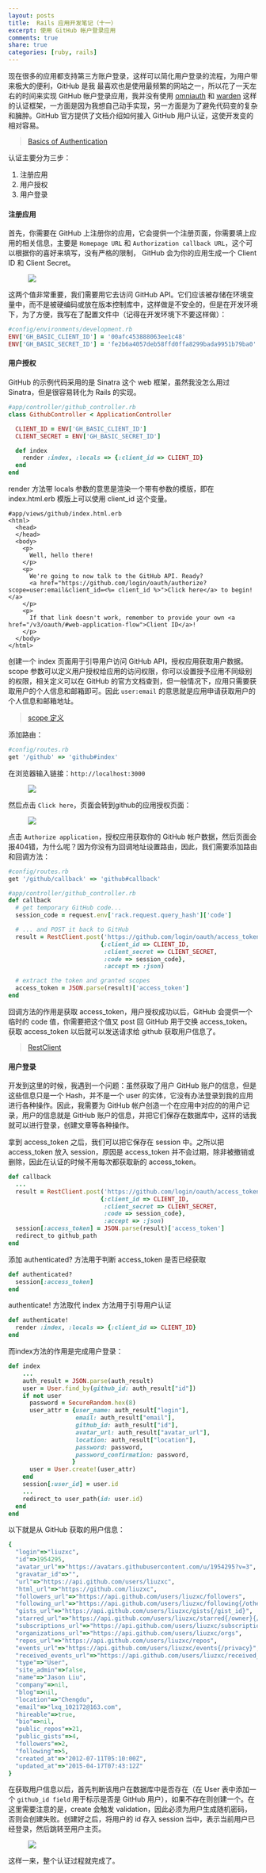 ```yaml
---
layout: posts
title:  Rails 应用开发笔记（十一）
excerpt: 使用 GitHub 帐户登录应用
comments: true
share: true
categories: [ruby, rails]
---
```


现在很多的应用都支持第三方账户登录，这样可以简化用户登录的流程，为用户带来极大的便利，GitHub 是我
最喜欢也是使用最频繁的网站之一，所以花了一天左右的时间来实现 GitHub 帐户登录应用，我并没有使用 [omniauth](https://github.com/intridea/omniauth) 和 [warden](https://github.com/hassox/warden) 这样的认证框架，一方面是因为我想自己动手实现，另一方面是为了避免代码变的复杂和臃肿。GitHub 官方提供了文档介绍如何接入 GitHub 用户认证，这使开发变的相对容易。

> [Basics of Authentication](https://developer.github.com/guides/basics-of-authentication/)

认证主要分为三步：

1. 注册应用
2. 用户授权
3. 用户登录

#### 注册应用

首先，你需要在 GitHub 上注册你的应用，它会提供一个注册页面，你需要填上应用的相关信息，主要是 `Homepage URL` 和 `Authorization callback URL`，这个可以根据你的喜好来填写，没有严格的限制，
GitHub 会为你的应用生成一个 Client ID 和 Client Secret。

<figure>
    <img src="/images/20150901-01.png">
</figure>

这两个值非常重要，我们需要用它去访问 GitHub API。它们应该被存储在环境变量中，而不是被硬编码或放在版本控制库中，这样做是不安全的，但是在开发环境下，为了方便，我写在了配置文件中（记得在开发环境下不要这样做）：

```ruby
#config/environments/development.rb
ENV['GH_BASIC_CLIENT_ID'] = '00afc453888063ee1c48'
ENV['GH_BASIC_SECRET_ID'] = 'fe2b6a4057deb58ffd0ffa8299bada9951b79ba0'
```

#### 用户授权

GitHub 的示例代码采用的是 Sinatra 这个 web 框架，虽然我没怎么用过 Sinatra，但是很容易转化为 Rails 的实现。

```ruby
#app/controller/github_controller.rb
class GithubController < ApplicationController

  CLIENT_ID = ENV['GH_BASIC_CLIENT_ID']
  CLIENT_SECRET = ENV['GH_BASIC_SECRET_ID']

  def index
    render :index, :locals => {:client_id => CLIENT_ID}
  end
end
```

render 方法带 locals 参数的意思是渲染一个带有参数的模版，即在 index.html.erb 模版上可以使用 client_id 这个变量。

```erb
#app/views/github/index.html.erb
<html>
  <head>
  </head>
  <body>
    <p>
      Well, hello there!
    </p>
    <p>
      We're going to now talk to the GitHub API. Ready?
      <a href="https://github.com/login/oauth/authorize?scope=user:email&client_id=<%= client_id %>">Click here</a> to begin!</a>
    </p>
    <p>
      If that link doesn't work, remember to provide your own <a href="/v3/oauth/#web-application-flow">Client ID</a>!
    </p>
  </body>
</html>
```

创建一个 index 页面用于引导用户访问 GitHub API，授权应用获取用户数据。scope 参数可以定义用户授权给应用的访问权限，你可以设置授予应用不同级别的权限，相关定义可以在 GitHub 的官方文档查到，但一般情况下，应用只需要获取用户的个人信息和邮箱即可。因此 `user:email` 的意思就是应用申请获取用户的个人信息和邮箱地址。

> [scope 定义](https://developer.github.com/v3/oauth/#scopes)

添加路由：

```ruby
#config/routes.rb
get '/github' => 'github#index'
```

在浏览器输入链接：`http://localhost:3000`

<figure>
    <img src="/images/20150901-02.png">
</figure>

然后点击 `Click here`，页面会转到github的应用授权页面：

<figure>
    <img src="/images/20150901-03.png">
</figure>

点击 `Authorize application`，授权应用获取你的 GitHub 帐户数据，然后页面会报404错，为什么呢？因为你没有为回调地址设置路由，因此，我们需要添加路由和回调方法：

```ruby
#config/routes.rb
get '/github/callback' => 'github#callback'
```

```ruby
#app/controller/github_controller.rb
def callback
  # get temporary GitHub code...
  session_code = request.env['rack.request.query_hash']['code']

  # ... and POST it back to GitHub
  result = RestClient.post('https://github.com/login/oauth/access_token',
                          {:client_id => CLIENT_ID,
                           :client_secret => CLIENT_SECRET,
                           :code => session_code},
                           :accept => :json)

  # extract the token and granted scopes
  access_token = JSON.parse(result)['access_token']
end
```

回调方法的作用是获取 access_token，用户授权成功以后，GitHub 会提供一个临时的 code 值，你需要把这个值又 post 回 GitHub 用于交换 access_token。获取 access_token 以后就可以发送请求给 github 获取用户信息了。

> [RestClient](https://github.com/rest-client/rest-client)

#### 用户登录

开发到这里的时候，我遇到一个问题：虽然获取了用户 GitHub 账户的信息，但是这些信息只是一个 Hash，并不是一个 user 的实体，它没有办法登录到我的应用进行各种操作。因此，我需要为 GitHub 帐户创造一个在应用中对应的的用户记录，用户的信息就是 GitHub 账户的信息，并把它们保存在数据库中，这样的话我就可以进行登录，创建文章等各种操作。

拿到 access_token 之后，我们可以把它保存在 session 中。之所以把 access_token 放入 session，原因是 access_token 并不会过期，除非被撤销或删除，因此在认证的时候不用每次都获取新的 access_token。

```ruby
def callback
  ...
  result = RestClient.post('https://github.com/login/oauth/access_token',
                          {:client_id => CLIENT_ID,
                           :client_secret => CLIENT_SECRET,
                           :code => session_code},
                           :accept => :json)
  session[:access_token] = JSON.parse(result)['access_token']
  redirect_to github_path
end
```

添加 authenticated? 方法用于判断 access_token 是否已经获取

```ruby
def authenticated?
  session[:access_token]
end
```

authenticate! 方法取代 index 方法用于引导用户认证

```ruby
def authenticate!
  render :index, :locals => {:client_id => CLIENT_ID}
end
```

而index方法的作用是完成用户登录：

```ruby
def index
    ...
    auth_result = JSON.parse(auth_result)
    user = User.find_by(github_id: auth_result["id"])
    if not user
      password = SecureRandom.hex(8)
      user_attr = {user_name: auth_result["login"],
                   email: auth_result["email"],
                   github_id: auth_result["id"],
                   avatar_url: auth_result["avatar_url"],
                   location: auth_result["location"],
                   password: password,
                   password_confirmation: password,
                  }
      user = User.create!(user_attr)
    end
    session[:user_id] = user.id
    ...
    redirect_to user_path(id: user.id)
  end
end
```

以下就是从 GitHub 获取的用户信息：

```ruby
{
  "login"=>"liuzxc",
  "id"=>1954295,
  "avatar_url"=>"https://avatars.githubusercontent.com/u/1954295?v=3",
  "gravatar_id"=>"",
  "url"=>"https://api.github.com/users/liuzxc",
  "html_url"=>"https://github.com/liuzxc",
  "followers_url"=>"https://api.github.com/users/liuzxc/followers",
  "following_url"=>"https://api.github.com/users/liuzxc/following{/other_user}",
  "gists_url"=>"https://api.github.com/users/liuzxc/gists{/gist_id}",
  "starred_url"=>"https://api.github.com/users/liuzxc/starred{/owner}{/repo}",
  "subscriptions_url"=>"https://api.github.com/users/liuzxc/subscriptions",
  "organizations_url"=>"https://api.github.com/users/liuzxc/orgs",
  "repos_url"=>"https://api.github.com/users/liuzxc/repos",
  "events_url"=>"https://api.github.com/users/liuzxc/events{/privacy}",
  "received_events_url"=>"https://api.github.com/users/liuzxc/received_events",
  "type"=>"User",
  "site_admin"=>false,
  "name"=>"Jason Liu",
  "company"=>nil,
  "blog"=>nil,
  "location"=>"Chengdu",
  "email"=>"lxq_102172@163.com",
  "hireable"=>true,
  "bio"=>nil,
  "public_repos"=>21,
  "public_gists"=>4,
  "followers"=>2,
  "following"=>5,
  "created_at"=>"2012-07-11T05:10:00Z",
  "updated_at"=>"2015-04-17T07:43:12Z"
}
```

在获取用户信息以后，首先判断该用户在数据库中是否存在（在 User 表中添加一个 `github_id field` 用于标示是否是 GitHub 用户），如果不存在则创建一个。在这里需要注意的是，create 会触发 validation，因此必须为用户生成随机密码，否则会创建失败。创建好之后，将用户的 id 存入 session 当中，表示当前用户已经登录，然后跳转至用户主页。

<figure>
    <img src="/images/20150901-04.png">
</figure>

这样一来，整个认证过程就完成了。